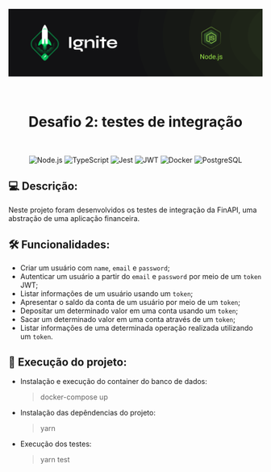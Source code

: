 <p align="center">
  <img src=".github/capa-ignite-nodejs.png" alt="Ignite Node.js">
</p>

<br>

<h1 align="center">
  Desafio 2: testes de integração
</h1>

<br>

<p align="center">
  <img src="https://img.shields.io/badge/Node.js-339933?style=for-the-badge&logo=nodedotjs&logoColor=white" alt="Node.js">
  <img src="https://img.shields.io/badge/TypeScript-007ACC?style=for-the-badge&logo=typescript&logoColor=white" alt="TypeScript">
  <img src="https://img.shields.io/badge/Jest-C21325?style=for-the-badge&logo=jest&logoColor=white" alt="Jest">
  <img src="https://img.shields.io/badge/JWT-e53d00?style=for-the-badge&logo=JSON%20web%20tokens&logoColor=white" alt="JWT">
  <img src="https://img.shields.io/badge/Docker-2CA5E0?style=for-the-badge&logo=docker&logoColor=white" alt="Docker">
  <img src="https://img.shields.io/badge/PostgreSQL-316192?style=for-the-badge&logo=postgresql&logoColor=white" alt="PostgreSQL">
</p>

## :computer: Descrição:
Neste projeto foram desenvolvidos os testes de integração da FinAPI, uma abstração de uma aplicação financeira.

## :hammer_and_wrench: Funcionalidades:
- Criar um usuário com `name`, `email` e `password`;
- Autenticar um usuário a partir do `email` e `password` por meio de um `token` JWT;
- Listar informações de um usuário usando um `token`;
- Apresentar o saldo da conta de um usuário por meio de um `token`;
- Depositar um determinado valor em uma conta usando um `token`;
- Sacar um determinado valor em uma conta através de um `token`;
- Listar informações de uma determinada operação realizada utilizando um `token`.

## :memo: Execução do projeto:
- Instalação e execução do container do banco de dados:
  > docker-compose up
- Instalação das depêndencias do projeto:
  > yarn
- Execução dos testes:
  > yarn test
